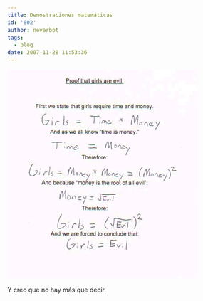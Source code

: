 ```yaml
---
title: Demostraciones matemáticas
id: '602'
author: neverbot
tags:
  - blog
date: 2007-11-28 11:53:36
---
```


![Proof that girls are evil](./demostraciones-matematicas/girls_are_evil.jpg "Proof that girls are evil")

Y creo que no hay más que decir.
